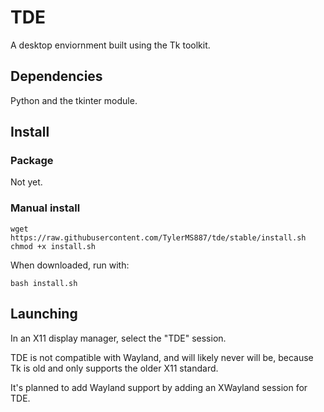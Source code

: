 # TDE

A desktop enviornment built using the Tk toolkit.

## Dependencies

Python and the tkinter module.

## Install

### Package

Not yet.

### Manual install

```
wget https://raw.githubusercontent.com/TylerMS887/tde/stable/install.sh
chmod +x install.sh
```

When downloaded, run with:

```
bash install.sh
```

## Launching

In an X11 display manager, select the "TDE" session.

TDE is not compatible with Wayland, and will likely never will be, because Tk
is old and only supports the older X11 standard.

It's planned to add Wayland support by adding an XWayland session for TDE.
